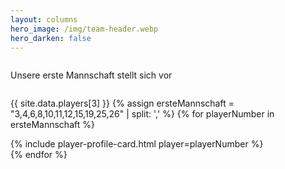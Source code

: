 ```yaml
---
layout: columns
hero_image: /img/team-header.webp
hero_darken: false
---
```


<div class="column is-12" style="flex: none; width: 100%">
    <p class="title is-3 has-text-centered">Unsere erste Mannschaft stellt sich vor</p>
</div>

{{ site.data.players[3] }}
{% assign ersteMannschaft = "3,4,6,8,10,11,12,15,19,25,26" | split: ',' %}
{% for playerNumber in ersteMannschaft %}
  <div class="column is-2-widescreen is-3-desktop is-4-tablet is-6-mobile">
    {% include player-profile-card.html player=playerNumber %}
  </div>
{% endfor %}
